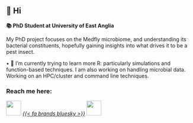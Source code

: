
 ## 👋 Hi 
 
 **__📚 PhD Student at University of East Anglia__**

 My PhD project focuses on the Medfly microbiome, and understanding its bacterial constituents, hopefully gaining insights into what drives it to be a pest insect. 

• 🌱 I’m currently trying to learn more R: particularly simulations and function-based techniques. I am also working on handling microbial data. Working on an HPC/cluster and command line techniques.  




### Reach me here:

<a href="https://www.linkedin.com/in/katie-millar-15bb56236/"><img src="https://www.vectorlogo.zone/logos/linkedin/linkedin-icon.svg" width="40" height="40"/></a>
<a href="https://bsky.app/profile/katiemillar.bsky.social"><i>{{< fa brands bluesky >}}</i></a>
<a href="mailto:katie.millar@uea.ac.uk"><img src="https://upload.wikimedia.org/wikipedia/commons/d/df/Microsoft_Office_Outlook_%282018%E2%80%93present%29.svg" width="40" height="40"/></a>



